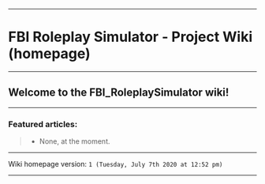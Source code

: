 
***

# FBI Roleplay Simulator - Project Wiki (homepage)

***

## Welcome to the FBI_RoleplaySimulator wiki!

***

### Featured articles:

> * None, at the moment.

***

Wiki homepage version: `1 (Tuesday, July 7th 2020 at 12:52 pm)`

***
